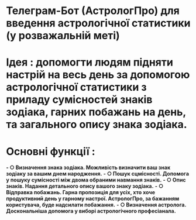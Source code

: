 # Телеграм-Бот (АстрологПро) для введення астрологічної статистики (у розважальній меті)

# Ідея : допомогти людям підняти настрій на весь день за допомогою астрологічної статистики з приладу сумісностей знаків зодіака, гарних побажань на день, та загального опису знака зодіака.
# Основні функції : 
**- ○ Визначення знака зодіака. Можливість визначити ваш знак зодіаку за вашим днем народження.**
**- ○ Пошук сцмісності. Допомога у пошуку сумісності між двома обраними навмання знаків.**
**- ○ Опис знаків. Надання детального опису вашого знаку зодіака.**
**- ○ Відправка побажань. Гарна пропозиція для усіх, хто хоче продуктивний день у гарному настрої. АстрологПро, за бажанням користувача, буде надсилати побажання.**
**- ○ Визначення астролога. Доскональніша допомога у виборі астрологічного професіанала.**
# 
